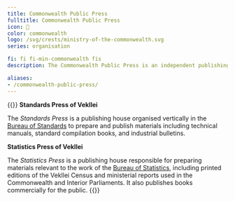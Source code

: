 ```yaml
---
title: Commonwealth Public Press
fulltitle: Commonwealth Public Press
icon: 📖
color: commonwealth
logo: /svg/crests/ministry-of-the-commonwealth.svg
series: organisation

fi: fi fi-min-commonwealth fis
description: The Commonwealth Public Press is an independent publishing house provided by the Vekllei government for non-governmental organisations.

aliases:
- /commonwealth-public-press/
---
```

{{<note panel>}}
**Standards Press of Vekllei**

The *Standards Press* is a publishing house organised vertically in the [<span class="fi fi-min-commonwealth fis"></span> Bureau of Standards](/bureau-of-standards/) to prepare and publish materials including technical manuals, standard compilation books, and industrial bulletins.

**Statistics Press of Vekllei**

The *Statistics Press* is a publishing house responsible for preparing materials relevant to the work of the [Bureau of Statistics](/bureau-of-statistics/), including printed editions of the Vekllei Census and ministerial reports used in the Commonwealth and Interior Parliaments. It also publishes books commercially for the public.
{{</note>}}